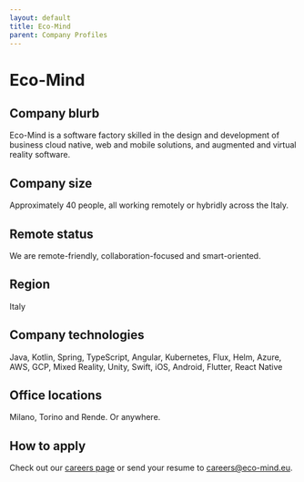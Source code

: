 ```yaml
---
layout: default
title: Eco-Mind
parent: Company Profiles
---
```


# Eco-Mind

## Company blurb

Eco-Mind is a software factory skilled in the design and development of business cloud native, web and mobile solutions, and augmented and virtual reality software.

## Company size

Approximately 40 people, all working remotely or hybridly across the Italy.

## Remote status

We are remote-friendly, collaboration-focused and smart-oriented.

## Region

Italy

## Company technologies

Java, Kotlin, Spring, TypeScript, Angular, Kubernetes, Flux, Helm, Azure, AWS, GCP, Mixed Reality, Unity, Swift, iOS, Android, Flutter, React Native 

## Office locations

Milano, Torino and Rende. Or anywhere.

## How to apply

Check out our [careers page](https://eco-mind.eu/lavora-con-noi) or send your resume to careers@eco-mind.eu.
